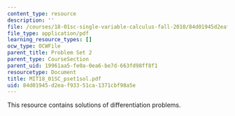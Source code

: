 ```yaml
---
content_type: resource
description: ''
file: /courses/18-01sc-single-variable-calculus-fall-2010/84d01945d2eaf93351ca1371cbf98a5e_MIT18_01SC_pset1sol.pdf
file_type: application/pdf
learning_resource_types: []
ocw_type: OCWFile
parent_title: Problem Set 2
parent_type: CourseSection
parent_uid: 19961aa5-fe0a-0ea6-be7d-663fd98ff8f1
resourcetype: Document
title: MIT18_01SC_pset1sol.pdf
uid: 84d01945-d2ea-f933-51ca-1371cbf98a5e
---
```

This resource contains solutions of differentiation problems. 

